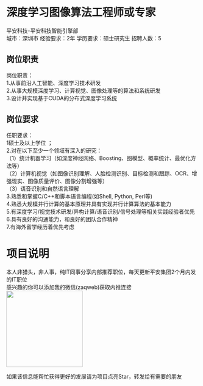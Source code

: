 # 深度学习图像算法工程师或专家
平安科技-平安科技智能引擎部  
城市：深圳市 经验要求：2年 学历要求：硕士研究生  招聘人数：5

## 岗位职责
岗位职责：   
1.从事前沿人工智能、深度学习技术研发   
2.从事大规模深度学习、计算视觉、图像处理等的算法和系统研发   
3.设计并实现基于CUDA的分布式深度学习系统

## 岗位要求
任职要求：   
1硕士及以上学位 ；   
2.对在以下至少一个领域有深入的研究：   
（1）统计机器学习（如深度神经网络、Boosting、图模型、概率统计、最优化方法等）   
（2）计算机视觉（如图像识别理解、人脸检测识别、目标检测和跟踪、OCR、增强现实、图像质量评价、图像分割增强等）   
（3）语音识别和自然语言理解   
3.熟悉和掌握C/C++和脚本语言编程(如Shell, Python, Perl等)   
4.熟悉大规模并行计算的基本原理并具有实现并行计算算法的基本能力   
5.有深度学习/视觉技术研发/异构计算/语音识别/信号处理等相关实践经验者优先   
6.具有良好的沟通能力，和良好的团队合作精神   
7.有海外留学经历着优先考虑

# 项目说明

本人非猎头，非人事，纯IT同事分享内部推荐职位，每天更新平安集团2个月内发的IT职位  
感兴趣的你可以添加我的微信(zaqweb)获取内推连接  
<img src="https://github.com/zaqweb/PA-IT-JOBS/blob/master/WechatICode.jpeg"  height="200" width="200">

如果该信息能帮忙获得更好的发展请为项目点亮Star，转发给有需要的朋友




